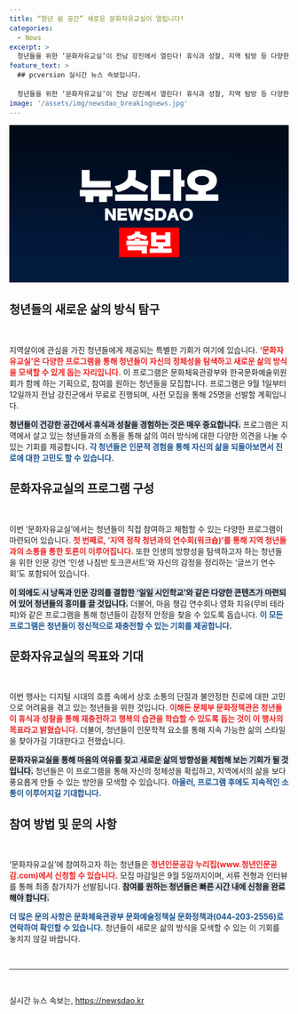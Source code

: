 ```yaml
---
title: “청년 쉼 공간” 새로운 문화자유교실이 열립니다!
categories:
  - News
excerpt: >
  청년들을 위한 ‘문화자유교실’이 전남 강진에서 열린다! 휴식과 성찰, 지역 탐방 등 다양한 프로그램으로 새로운 삶의 방식을 모색하는 기회를 제공한다. 참가자를 모집하니, 놓치지 마세요!
feature_text: >
  ## pcversion 실시간 뉴스 속보입니다.

  청년들을 위한 ‘문화자유교실’이 전남 강진에서 열린다! 휴식과 성찰, 지역 탐방 등 다양한 프로그램으로 새로운 삶의 방식을 모색하는 기회를 제공한다. 참가자를 모집하니, 놓치지 마세요!
image: '/assets/img/newsdao_breakingnews.jpg'
---
```


<p><img src="/assets/img/newsdao_breakingnews.jpg" alt="pcversion 속보" /></p>

<h2 data-ke-size="size26">청년들의 새로운 삶의 방식 탐구</h2>

<p data-ke-size="size16">&nbsp;</p>

<p>지역살이에 관심을 가진 청년들에게 제공되는 특별한 기회가 여기에 있습니다. <b><span style="color: #ee2323;">‘문화자유교실’은 다양한 프로그램을 통해 청년들이 자신의 정체성을 탐색하고 새로운 삶의 방식을 모색할 수 있게 돕는 자리입니다.</span></b> 이 프로그램은 문화체육관광부와 한국문화예술위원회가 함께 하는 기획으로, 참여를 원하는 청년들을 모집합니다. 프로그램은 9월 1일부터 12일까지 전남 강진군에서 무료로 진행되며, 사전 모집을 통해 25명을 선발할 계획입니다.</p>

<p><b><span style="background-color: #21538527;">청년들이 건강한 공간에서 휴식과 성찰을 경험하는 것은 매우 중요합니다.</span></b> 프로그램은 지역에서 살고 있는 청년들과의 소통을 통해 삶의 여러 방식에 대한 다양한 의견을 나눌 수 있는 기회를 제공합니다. <b><span style="color: #1a5490;">각 청년들은 인문적 경험을 통해 자신의 삶을 되돌아보면서 진로에 대한 고민도 할 수 있습니다.</span></b></p>

<h2 data-ke-size="size26">문화자유교실의 프로그램 구성</h2>

<p data-ke-size="size16">&nbsp;</p>

<p>이번 ‘문화자유교실’에서는 청년들이 직접 참여하고 체험할 수 있는 다양한 프로그램이 마련되어 있습니다. <b><span style="color: #ee2323;">첫 번째로, ‘지역 정착 청년과의 연수회(워크숍)’를 통해 지역 청년들과의 소통을 통한 토론이 이루어집니다.</span></b> 또한 인생의 방향성을 탐색하고자 하는 청년들을 위한 인문 강연 ‘인생 나침반 토크콘서트’와 자신의 감정을 정리하는 ‘글쓰기 연수회’도 포함되어 있습니다.</p>

<p><b><span style="background-color: #21538527;">이 외에도 시 낭독과 인문 강의를 결합한 ‘일일 시인학교’와 같은 다양한 콘텐츠가 마련되어 있어 청년들의 흥미를 끌 것입니다.</span></b> 더불어, 마음 챙김 연수회나 영화 치유(무비 테라피)와 같은 프로그램을 통해 청년들이 감정적 안정을 찾을 수 있도록 돕습니다. <b><span style="color: #1a5490;">이 모든 프로그램은 청년들이 정신적으로 재충전할 수 있는 기회를 제공합니다.</span></b></p>

<h2 data-ke-size="size26">문화자유교실의 목표와 기대</h2>

<p data-ke-size="size16">&nbsp;</p>

<p>이번 행사는 디지털 시대의 흐름 속에서 상호 소통의 단절과 불안정한 진로에 대한 고민으로 어려움을 겪고 있는 청년들을 위한 것입니다. <b><span style="color: #ee2323;">이해돈 문체부 문화정책관은 청년들이 휴식과 성찰을 통해 재충전하고 행복의 습관을 학습할 수 있도록 돕는 것이 이 행사의 목표라고 밝혔습니다.</span></b> 더불어, 청년들이 인문학적 요소를 통해 지속 가능한 삶의 스타일을 찾아가길 기대한다고 전했습니다.</p>

<p><b><span style="background-color: #21538527;">문화자유교실을 통해 마음의 여유를 찾고 새로운 삶의 방향성을 체험해 보는 기회가 될 것입니다.</span></b> 청년들은 이 프로그램을 통해 자신의 정체성을 확립하고, 지역에서의 삶을 보다 풍요롭게 만들 수 있는 방안을 모색할 수 있습니다. <b><span style="color: #1a5490;">아울러, 프로그램 후에도 지속적인 소통이 이루어지길 기대합니다.</span></b></p>

<h2 data-ke-size="size26">참여 방법 및 문의 사항</h2>

<p data-ke-size="size16">&nbsp;</p>

<p>‘문화자유교실’에 참여하고자 하는 청년들은 <b><span style="color: #ee2323;">청년인문공감 누리집(www.청년인문공감.com)에서 신청할 수 있습니다.</span></b> 모집 마감일은 9월 5일까지이며, 서류 전형과 인터뷰를 통해 최종 참가자가 선발됩니다. <b><span style="background-color: #21538527;">참여를 원하는 청년들은 빠른 시간 내에 신청을 완료해야 합니다.</span></b></p>

<p><b><span style="color: #1a5490;">더 많은 문의 사항은 문화체육관광부 문화예술정책실 문화정책과(044-203-2556)로 연락하여 확인할 수 있습니다.</span></b> 청년들이 새로운 삶의 방식을 모색할 수 있는 이 기회를 놓치지 않길 바랍니다. </p>

<p data-ke-size="size16">&nbsp;</p>

<hr />

<p data-ke-size="size16">&nbsp;</p>
실시간 뉴스 속보는, <a href="https://newsdao.kr" rel="dofollow">https://newsdao.kr</a>


